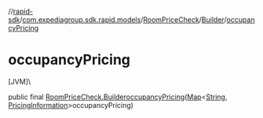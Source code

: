 //[rapid-sdk](../../../../index.md)/[com.expediagroup.sdk.rapid.models](../../index.md)/[RoomPriceCheck](../index.md)/[Builder](index.md)/[occupancyPricing](occupancy-pricing.md)

# occupancyPricing

[JVM]\

public final [RoomPriceCheck.Builder](index.md)[occupancyPricing](occupancy-pricing.md)([Map](https://docs.oracle.com/javase/8/docs/api/java/util/Map.html)&lt;[String](https://docs.oracle.com/javase/8/docs/api/java/lang/String.html), [PricingInformation](../../-pricing-information/index.md)&gt;occupancyPricing)
